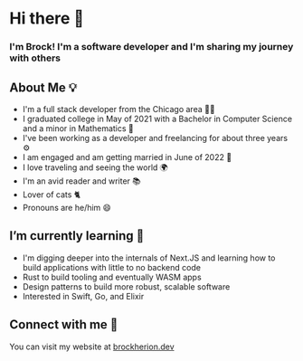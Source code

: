 # Hi there 👋

### I'm Brock! I'm a software developer and I'm sharing my journey with others

## About Me 💡

- I'm a full stack developer from the Chicago area 👨‍💻
- I graduated college in May of 2021 with a Bachelor in Computer Science and a minor in Mathematics 📜
- I've been working as a developer and freelancing for about three years ⚙️
- I am engaged and am getting married in June of 2022 💍
- I love traveling and seeing the world 🌍
- I'm an avid reader and writer 📚
- Lover of cats 🐈
- Pronouns are he/him 😄

## I’m currently learning 🌱

- I'm digging deeper into the internals of Next.JS and learning how to build applications with little to no backend code
- Rust to build tooling and eventually WASM apps
- Design patterns to build more robust, scalable software
- Interested in Swift, Go, and Elixir

## Connect with me 📱

You can visit my website at [brockherion.dev](https://brockherion.dev)

<!--
**BrockHerion/BrockHerion** is a ✨ _special_ ✨ repository because its `README.md` (this file) appears on your GitHub profile.

Here are some ideas to get you started:

- 🔭 I’m currently working on ...
- 🌱 I’m currently learning ...
- 👯 I’m looking to collaborate on ...
- 🤔 I’m looking for help with ...
- 💬 Ask me about ...
- 📫 How to reach me: ...
- 😄 Pronouns: ...
- ⚡ Fun fact: ...
-->
